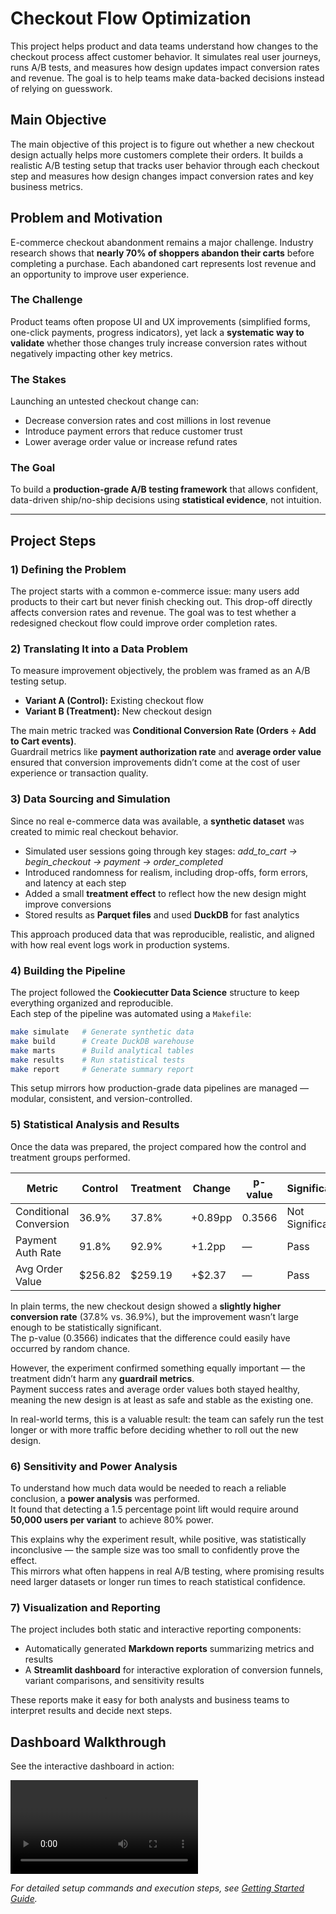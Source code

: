 # Checkout Flow Optimization

This project helps product and data teams understand how changes to the checkout process affect customer behavior. It simulates real user journeys, runs A/B tests, and measures how design updates impact conversion rates and revenue. The goal is to help teams make data-backed decisions instead of relying on guesswork.

## Main Objective

The main objective of this project is to figure out whether a new checkout design actually helps more customers complete their orders. It builds a realistic A/B testing setup that tracks user behavior through each checkout step and measures how design changes impact conversion rates and key business metrics.

## Problem and Motivation

E-commerce checkout abandonment remains a major challenge. Industry research shows that **nearly 70% of shoppers abandon their carts** before completing a purchase. Each abandoned cart represents lost revenue and an opportunity to improve user experience.

### The Challenge
Product teams often propose UI and UX improvements (simplified forms, one-click payments, progress indicators), yet lack a **systematic way to validate** whether those changes truly increase conversion rates without negatively impacting other key metrics.

### The Stakes
Launching an untested checkout change can:
- Decrease conversion rates and cost millions in lost revenue  
- Introduce payment errors that reduce customer trust  
- Lower average order value or increase refund rates  

### The Goal
To build a **production-grade A/B testing framework** that allows confident, data-driven ship/no-ship decisions using **statistical evidence**, not intuition.

---

## Project Steps

### 1) Defining the Problem
The project starts with a common e-commerce issue: many users add products to their cart but never finish checking out. This drop-off directly affects conversion rates and revenue. The goal was to test whether a redesigned checkout flow could improve order completion rates.

### 2) Translating It into a Data Problem
To measure improvement objectively, the problem was framed as an A/B testing setup.

- **Variant A (Control):** Existing checkout flow  
- **Variant B (Treatment):** New checkout design  

The main metric tracked was **Conditional Conversion Rate (Orders ÷ Add to Cart events)**.  
Guardrail metrics like **payment authorization rate** and **average order value** ensured that conversion improvements didn’t come at the cost of user experience or transaction quality.

### 3) Data Sourcing and Simulation
Since no real e-commerce data was available, a **synthetic dataset** was created to mimic real checkout behavior.

- Simulated user sessions going through key stages: *add_to_cart → begin_checkout → payment → order_completed*  
- Introduced randomness for realism, including drop-offs, form errors, and latency at each step  
- Added a small **treatment effect** to reflect how the new design might improve conversions  
- Stored results as **Parquet files** and used **DuckDB** for fast analytics  

This approach produced data that was reproducible, realistic, and aligned with how real event logs work in production systems.

### 4) Building the Pipeline
The project followed the **Cookiecutter Data Science** structure to keep everything organized and reproducible.  
Each step of the pipeline was automated using a `Makefile`:

```bash
make simulate   # Generate synthetic data
make build      # Create DuckDB warehouse
make marts      # Build analytical tables
make results    # Run statistical tests
make report     # Generate summary report
```

This setup mirrors how production-grade data pipelines are managed — modular, consistent, and version-controlled.

### 5) Statistical Analysis and Results

Once the data was prepared, the project compared how the control and treatment groups performed.  

| Metric | Control | Treatment | Change | p-value | Significance |
|--------|----------|-----------|---------|----------|---------------|
| Conditional Conversion | 36.9% | 37.8% | +0.89pp | 0.3566 | Not Significant |
| Payment Auth Rate | 91.8% | 92.9% | +1.2pp | — | Pass |
| Avg Order Value | $256.82 | $259.19 | +$2.37 | — | Pass |

In plain terms, the new checkout design showed a **slightly higher conversion rate** (37.8% vs. 36.9%), but the improvement wasn’t large enough to be statistically significant.  
The p-value (0.3566) indicates that the difference could easily have occurred by random chance.  

However, the experiment confirmed something equally important — the treatment didn’t harm any **guardrail metrics**.  
Payment success rates and average order values both stayed healthy, meaning the new design is at least as safe and stable as the existing one.

In real-world terms, this is a valuable result: the team can safely run the test longer or with more traffic before deciding whether to roll out the new design.

### 6) Sensitivity and Power Analysis
To understand how much data would be needed to reach a reliable conclusion, a **power analysis** was performed.  
It found that detecting a 1.5 percentage point lift would require around **50,000 users per variant** to achieve 80% power.  

This explains why the experiment result, while positive, was statistically inconclusive — the sample size was too small to confidently prove the effect.  
This mirrors what often happens in real A/B testing, where promising results need larger datasets or longer run times to reach statistical confidence.

### 7) Visualization and Reporting
The project includes both static and interactive reporting components:

- Automatically generated **Markdown reports** summarizing metrics and results  
- A **Streamlit dashboard** for interactive exploration of conversion funnels, variant comparisons, and sensitivity results  

These reports make it easy for both analysts and business teams to interpret results and decide next steps.

## Dashboard Walkthrough

See the interactive dashboard in action:

![Dashboard Walkthrough](docs/media/dashboard_walkthrough.mov)

*For detailed setup commands and execution steps, see [Getting Started Guide](docs/getting-started.rst).*  
